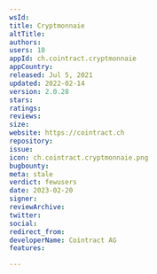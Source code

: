 ```yaml
---
wsId: 
title: Cryptmonnaie
altTitle: 
authors: 
users: 10
appId: ch.cointract.cryptmonnaie
appCountry: 
released: Jul 5, 2021
updated: 2022-02-14
version: 2.0.28
stars: 
ratings: 
reviews: 
size: 
website: https://cointract.ch
repository: 
issue: 
icon: ch.cointract.cryptmonnaie.png
bugbounty: 
meta: stale
verdict: fewusers
date: 2023-02-20
signer: 
reviewArchive: 
twitter: 
social: 
redirect_from: 
developerName: Cointract AG
features: 

---
```


